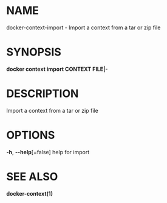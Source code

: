 # NAME

docker-context-import - Import a context from a tar or zip file

# SYNOPSIS

**docker context import CONTEXT FILE|-**

# DESCRIPTION

Import a context from a tar or zip file

# OPTIONS

**-h**, **--help**\[=false\] help for import

# SEE ALSO

**docker-context(1)**
